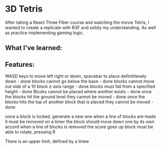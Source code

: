 # 3D Tetris 
After taking a React Three Fiber course and watching the movie Tetris, I wanted to create a replicate with R3F and solidy my understanding. As well as practice implementing gaming logic. 

## What I've learned: 

## Features: 
WASD keys to move left right or down, spacebar to place definititevely down - done
blocks cannot go below the base - done
blocks cannot move out side of a 10 block z-axis range - done
blocks must fall from a specified height - done
Blcoks cannot be placed where another exists - done
once the blocks hit the ground level they cannot be moved - done
once the blocks hits the top of another block that is placed they cannot be moved - done

once a block is locked, generate a new one 
when a line of blocks are made it must be removed
on a timer the block should move down one by its own accord
when a line of blocks is removed the score goes up 
block must be able to rotate, pressing R

There is an upper limit, defined by a linew